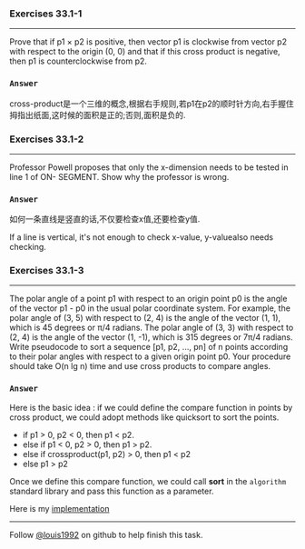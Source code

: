 ### Exercises 33.1-1
***
Prove that if p1 × p2 is positive, then vector p1 is clockwise from vector p2 with respect to the origin (0, 0) and that if this cross product is negative, then p1 is counterclockwise from p2.
### `Answer`

cross-product是一个三维的概念,根据右手规则,若p1在p2的顺时针方向,右手握住拇指出纸面,这时候的面积是正的;否则,面积是负的.


### Exercises 33.1-2
***
Professor Powell proposes that only the x-dimension needs to be tested in line 1 of ON- SEGMENT. Show why the professor is wrong.

### `Answer`
如何一条直线是竖直的话,不仅要检查x值,还要检查y值.

If a line is vertical, it's not enough to check x-value, y-valuealso needs checking.

### Exercises 33.1-3
***
The polar angle of a point p1 with respect to an origin point p0 is the angle of the vector p1 - p0 in the usual polar coordinate system. For example, the polar angle of (3, 5) with respect to (2, 4) is the angle of the vector (1, 1), which is 45 degrees or π/4 radians. The polar angle of (3, 3) with respect to (2, 4) is the angle of the vector (1, -1), which is 315 degrees or 7π/4 radians. Write pseudocode to sort a sequence [p1, p2, ..., pn] of n points according to their polar angles with respect to a given origin point p0. Your procedure should take O(n lg n) time and use cross products to compare angles.
### `Answer`
Here is the basic idea : if we could define the compare function in points by cross product, we could adopt methods like quicksort to sort the points. 

* if p1 > 0, p2 < 0, then p1 < p2.
* else if p1 < 0, p2 > 0, then p1 > p2.
* else if crossproduct(p1, p2) > 0, then p1 < p2
* else p1 > p2

Once we define this compare function, we could call **sort** in the `algorithm` standard library and pass this function as a parameter.

Here is my [implementation](./exercise_code/polarCMP.cpp)

***
Follow [@louis1992](https://github.com/gzc) on github to help finish this task.